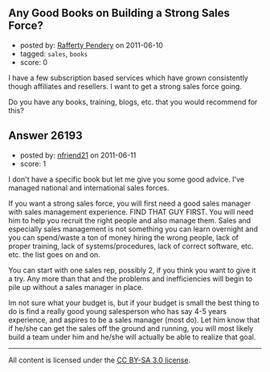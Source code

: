 ## Any Good Books on Building a Strong Sales Force?

- posted by: [Rafferty Pendery](https://stackexchange.com/users/-1/11003-rafferty-pendery) on 2011-06-10
- tagged: `sales`, `books`
- score: 0

I have a few subscription based services which have grown consistently though affiliates and resellers. I want to get a strong sales force going. 

Do you have any books, training, blogs, etc. that you would recommend for this?


## Answer 26193

- posted by: [nfriend21](https://stackexchange.com/users/-1/11112-nfriend21) on 2011-06-11
- score: 1

I don't have a specific book but let me give you some good advice.  I've managed national and international sales forces.  

If you want a strong sales force, you will first need a good sales manager with sales management experience.  FIND THAT GUY FIRST.  You will need him to help you recruit the right people and also manage them.  Sales and especially sales management is not something you can learn overnight and you can spend/waste a ton of money hiring the wrong people, lack of proper training, lack of systems/procedures, lack of correct software, etc. etc.  the list goes on and on.  

You can start with one sales rep, possibly 2, if you think you want to give it a try.  Any more than that and the problems and inefficiencies will begin to pile up without a sales manager in place.  

Im not sure what your budget is, but if your budget is small the best thing to do is find a really good young salesperson who has say 4-5 years experience, and aspires to be a sales manager (most do).  Let him know that if he/she can get the sales off the ground and running, you will most likely build a team under him and he/she will actually be able to realize that goal.  



---

All content is licensed under the [CC BY-SA 3.0 license](https://creativecommons.org/licenses/by-sa/3.0/).
